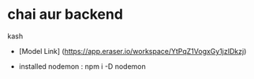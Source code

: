 # chai aur backend 

kash

- [Model Link] (https://app.eraser.io/workspace/YtPqZ1VogxGy1jzIDkzj)

- installed nodemon : npm i -D nodemon